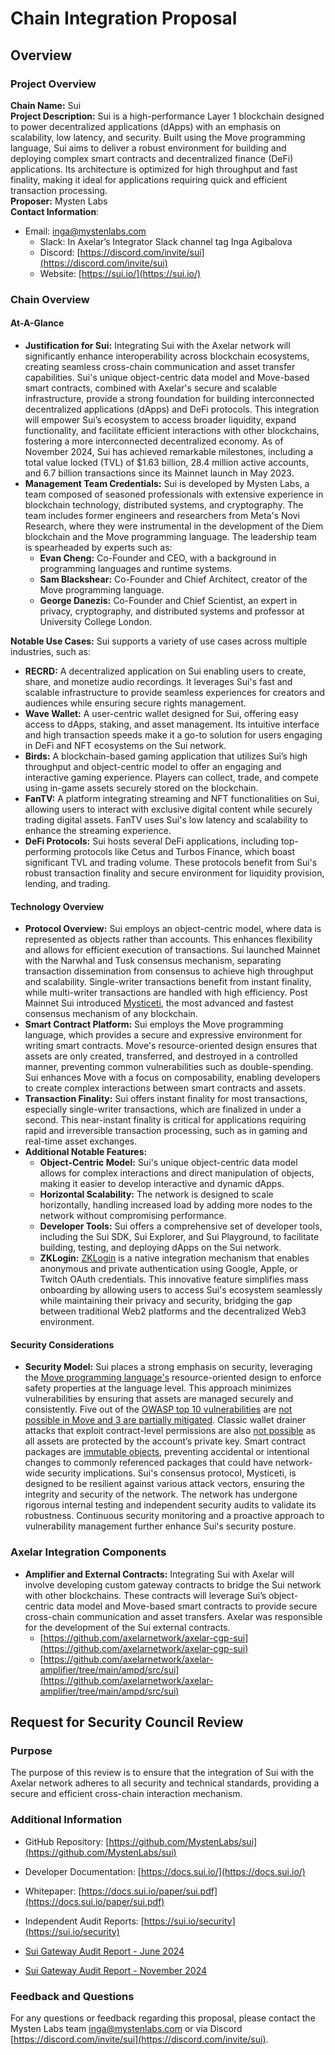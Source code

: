 # Chain Integration Proposal

## Overview

### Project Overview

**Chain Name:** Sui  
**Project Description:** Sui is a high-performance Layer 1 blockchain designed to power decentralized applications (dApps) with an emphasis on scalability, low latency, and security. Built using the Move programming language, Sui aims to deliver a robust environment for building and deploying complex smart contracts and decentralized finance (DeFi) applications. Its architecture is optimized for high throughput and fast finality, making it ideal for applications requiring quick and efficient transaction processing.  
**Proposer:** Mysten Labs  
**Contact Information**:

* Email: [inga@mystenlabs.com](mailto:inga@mystenlabs.com)  
  * Slack: In Axelar’s Integrator Slack channel tag Inga Agibalova  
  * Discord: [https://discord.com/invite/sui](https://discord.com/invite/sui)  
  * Website: [https://sui.io/](https://sui.io/)

### Chain Overview

#### At-A-Glance

* **Justification for Sui:** Integrating Sui with the Axelar network will significantly enhance interoperability across blockchain ecosystems, creating seamless cross-chain communication and asset transfer capabilities. Sui's unique object-centric data model and Move-based smart contracts, combined with Axelar's secure and scalable infrastructure, provide a strong foundation for building interconnected decentralized applications (dApps) and DeFi protocols. This integration will empower Sui’s ecosystem to access broader liquidity, expand functionality, and facilitate efficient interactions with other blockchains, fostering a more interconnected decentralized economy. As of November 2024, Sui has achieved remarkable milestones, including a total value locked (TVL) of $1.63 billion, 28.4 million active accounts, and 6.7 billion transactions since its Mainnet launch in May 2023\.  
* **Management Team Credentials:** Sui is developed by Mysten Labs, a team composed of seasoned professionals with extensive experience in blockchain technology, distributed systems, and cryptography. The team includes former engineers and researchers from Meta's Novi Research, where they were instrumental in the development of the Diem blockchain and the Move programming language. The leadership team is spearheaded by experts such as:  
  * **Evan Cheng:** Co-Founder and CEO, with a background in programming languages and runtime systems.  
  * **Sam Blackshear:** Co-Founder and Chief Architect, creator of the Move programming language.  
  * **George Danezis:** Co-Founder and Chief Scientist, an expert in privacy, cryptography, and distributed systems and professor at University College London.

**Notable Use Cases:** Sui supports a variety of use cases across multiple industries, such as:

* **RECRD:** A decentralized application on Sui enabling users to create, share, and monetize audio recordings. It leverages Sui's fast and scalable infrastructure to provide seamless experiences for creators and audiences while ensuring secure rights management.  
* **Wave Wallet:** A user-centric wallet designed for Sui, offering easy access to dApps, staking, and asset management. Its intuitive interface and high transaction speeds make it a go-to solution for users engaging in DeFi and NFT ecosystems on the Sui network.  
* **Birds:** A blockchain-based gaming application that utilizes Sui’s high throughput and object-centric model to offer an engaging and interactive gaming experience. Players can collect, trade, and compete using in-game assets securely stored on the blockchain.  
* **FanTV:** A platform integrating streaming and NFT functionalities on Sui, allowing users to interact with exclusive digital content while securely trading digital assets. FanTV uses Sui's low latency and scalability to enhance the streaming experience.  
* **DeFi Protocols:** Sui hosts several DeFi applications, including top-performing protocols like Cetus and Turbos Finance, which boast significant TVL and trading volume. These protocols benefit from Sui's robust transaction finality and secure environment for liquidity provision, lending, and trading.

#### Technology Overview

* **Protocol Overview:** Sui employs an object-centric model, where data is represented as objects rather than accounts. This enhances flexibility and allows for efficient execution of transactions. Sui launched Mainnet with the Narwhal and Tusk consensus mechanism, separating transaction dissemination from consensus to achieve high throughput and scalability. Single-writer transactions benefit from instant finality, while multi-writer transactions are handled with high efficiency. Post Mainnet Sui introduced [Mysticeti](https://sui.io/mysticeti), the most advanced and fastest consensus mechanism of any blockchain.  
* **Smart Contract Platform:** Sui employs the Move programming language, which provides a secure and expressive environment for writing smart contracts. Move's resource-oriented design ensures that assets are only created, transferred, and destroyed in a controlled manner, preventing common vulnerabilities such as double-spending. Sui enhances Move with a focus on composability, enabling developers to create complex interactions between smart contracts and assets.  
* **Transaction Finality:** Sui offers instant finality for most transactions, especially single-writer transactions, which are finalized in under a second. This near-instant finality is critical for applications requiring rapid and irreversible transaction processing, such as in gaming and real-time asset exchanges.  
* **Additional Notable Features:**  
  * **Object-Centric Model:** Sui's unique object-centric data model allows for complex interactions and direct manipulation of objects, making it easier to develop interactive and dynamic dApps.  
  * **Horizontal Scalability:** The network is designed to scale horizontally, handling increased load by adding more nodes to the network without compromising performance.  
  * **Developer Tools:** Sui offers a comprehensive set of developer tools, including the Sui SDK, Sui Explorer, and Sui Playground, to facilitate building, testing, and deploying dApps on the Sui network.  
  *  **ZKLogin:** [ZKLogin](https://sui.io/zklogin) is a native integration mechanism that enables anonymous and private authentication using Google, Apple, or Twitch OAuth credentials. This innovative feature simplifies mass onboarding by allowing users to access Sui's ecosystem seamlessly while maintaining their privacy and security, bridging the gap between traditional Web2 platforms and the decentralized Web3 environment.

#### Security Considerations

* **Security Model:** Sui places a strong emphasis on security, leveraging the [Move programming language's](https://sui.io/move) resource-oriented design to enforce safety properties at the language level. This approach minimizes vulnerabilities by ensuring that assets are managed securely and consistently. Five out of the [OWASP top 10 vulnerabilities](https://owasp.org/www-project-smart-contract-top-10/) are [not possible in Move and 3 are partially mitigated](https://twitter.com/b1ackd0g/status/1749169512866607172?t=5JhAvWnsMPkyPUhPOALvhg&s=19). Classic wallet drainer attacks that exploit contract-level permissions are also [not possible](https://twitter.com/b1ackd0g/status/1747475205243715932?s=20) as all assets are protected by the account’s private key. Smart contract packages are [immutable objects](https://docs.sui.io/concepts/sui-move-concepts/packages#packages-are-immutable), preventing accidental or intentional changes to commonly referenced packages that could have network-wide security implications. Sui's consensus protocol, Mysticeti, is designed to be resilient against various attack vectors, ensuring the integrity and security of the network. The network has undergone rigorous internal testing and independent security audits to validate its robustness. Continuous security monitoring and a proactive approach to vulnerability management further enhance Sui's security posture.

### Axelar Integration Components

* **Amplifier and External Contracts:** Integrating Sui with Axelar will involve developing custom gateway contracts to bridge the Sui network with other blockchains. These contracts will leverage Sui’s object-centric data model and Move-based smart contracts to provide secure cross-chain communication and asset transfers. Axelar was responsible for the development of the Sui external contracts.  
  * [https://github.com/axelarnetwork/axelar-cgp-sui](https://github.com/axelarnetwork/axelar-cgp-sui)  
  * [https://github.com/axelarnetwork/axelar-amplifier/tree/main/ampd/src/sui](https://github.com/axelarnetwork/axelar-amplifier/tree/main/ampd/src/sui)

## Request for Security Council Review

### Purpose

The purpose of this review is to ensure that the integration of Sui with the Axelar network adheres to all security and technical standards, providing a secure and efficient cross-chain interaction mechanism.

### Additional Information

* GitHub Repository: [https://github.com/MystenLabs/sui](https://github.com/MystenLabs/sui)  
* Developer Documentation: [https://docs.sui.io/](https://docs.sui.io/)  
* Whitepaper: [https://docs.sui.io/paper/sui.pdf](https://docs.sui.io/paper/sui.pdf) 
* Independent Audit Reports: [https://sui.io/security](https://sui.io/security)

* [Sui Gateway Audit Report - June 2024](https://github.com/axelarnetwork/audits/blob/main/audits/2024-06%20Ottersec.pdf)
* [Sui Gateway Audit Report - November 2024](https://github.com/axelarnetwork/audits/blob/main/audits/2024-11%20Ottersec%20-%20Sui.pdf)

### Feedback and Questions

For any questions or feedback regarding this proposal, please contact the Mysten Labs team [inga@mystenlabs.com](mailto:inga@mystenlabs.com) or via Discord [https://discord.com/invite/sui](https://discord.com/invite/sui).
